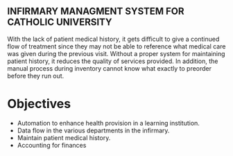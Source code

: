 ## INFIRMARY MANAGMENT SYSTEM FOR CATHOLIC UNIVERSITY

With the lack of patient medical history, it gets difficult to give a continued flow of treatment since they may not be able to reference what medical care was given during the previous visit. Without a proper system for maintaining patient history, it reduces the quality of services provided. In addition, the manual process during inventory cannot know what exactly to preorder before they run out.

# Objectives 
- Automation to enhance health provision in a learning institution.
- Data flow in the various departments in the infirmary.
- Maintain patient medical history.
- Accounting for finances 

